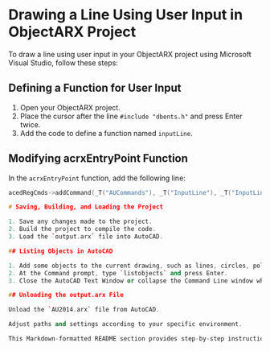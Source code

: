 # Drawing a Line Using User Input in ObjectARX Project

To draw a line using user input in your ObjectARX project using Microsoft Visual Studio, follow these steps:

## Defining a Function for User Input

1. Open your ObjectARX project.
2. Place the cursor after the line `#include "dbents.h"` and press Enter twice.
3. Add the code to define a function named `inputLine`.

## Modifying acrxEntryPoint Function

In the `acrxEntryPoint` function, add the following line:
   ```cpp
   acedRegCmds->addCommand(_T("AUCommands"), _T("InputLine"), _T("InputLine"), ACRX_CMD_MODAL, inputLine);

# Saving, Building, and Loading the Project

1. Save any changes made to the project.
2. Build the project to compile the code.
3. Load the `output.arx` file into AutoCAD.

## Listing Objects in AutoCAD

1. Add some objects to the current drawing, such as lines, circles, polylines, and so on.
2. At the Command prompt, type `listobjects` and press Enter.
3. Close the AutoCAD Text Window or collapse the Command Line window when done.

## Unloading the output.arx File

Unload the `AU2014.arx` file from AutoCAD.

Adjust paths and settings according to your specific environment.

This Markdown-formatted README section provides step-by-step instructions for drawing a line using user input in an ObjectARX project using Microsoft Visual Studio and testing it in AutoCAD. 

